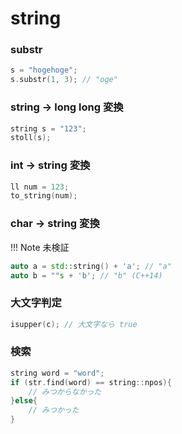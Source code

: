 # string

### substr
``` c++
s = "hogehoge";
s.substr(1, 3); // "oge"
```

### string → long long 変換
``` c++
string s = "123";
stoll(s);
```

### int → string 変換
``` c++
ll num = 123;
to_string(num);
```

### char → string 変換
!!! Note
    未検証
``` c++
auto a = std::string() + 'a'; // "a"
auto b = ""s + 'b'; // "b" (C++14)
```

### 大文字判定
``` c++
isupper(c); // 大文字なら true
```

### 検索
``` c++
string word = "word";
if (str.find(word) == string::npos){
    // みつからなかった
}else{
    // みつかった
}
```